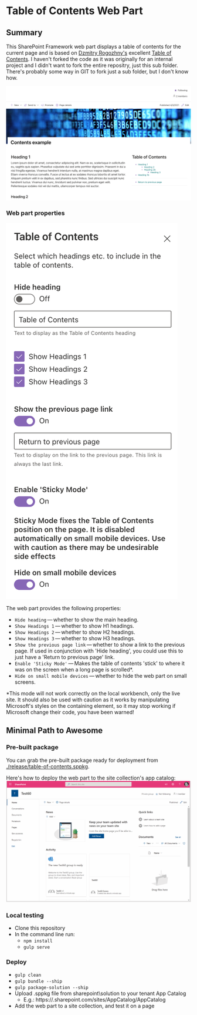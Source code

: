 # Table of Contents Web Part

## Summary
This SharePoint Framework web part displays a table of contents for the current page and is based on [Dzmitry Rogozhny's](https://github.com/dmitryrogozhny) excellent [Table of Contents](https://github.com/dmitryrogozhny/sharepoint-lab/blob/master/table-of-contents/). I haven't forked the code as it was originally for an internal project and I didn't want to fork the entire repositry, just this sub folder. There's probably some way in GIT to fork just a sub folder, but I don't know how.


![web part preview](./assets/table-of-contents-display.png)

### Web part properties

![web part properties](./assets/table-of-contents-properties.png)

The web part provides the following properties:
- `Hide heading`&thinsp;&mdash;&thinsp;whether to show the main heading.
- `Show Headings 1`&thinsp;&mdash;&thinsp;whether to show H1 headings.
- `Show Headings 2`&thinsp;&mdash;&thinsp;whether to show H2 headings.
- `Show Headings 3`&thinsp;&mdash;&thinsp;whether to show H3 headings.
- `Show the previous page link`&thinsp;&mdash;&thinsp;whether to show a link to the previous page. If used in conjunction with 'Hide heading', you could use this to just have a 'Return to previous page' link. 
- `Enable 'Sticky Mode'`&thinsp;&mdash;&thinsp;Makes the table of contents 'stick' to where it was on the screen when a long page is scrolled*.
- `Hide on small mobile devices`&thinsp;&mdash;&thinsp;whether to hide the web part on small screens.

*This mode will not work correctly on the local workbench, only the live site. It should also be used with caution as it works by manipulating Microsoft's styles on the containing element, so it may stop working if Microsoft change their code, you have been warned!

## Minimal Path to Awesome
### Pre-built package
You can grab the pre-built package ready for deployment from [./release/table-of-contents.sppkg](https://github.com/RedEchidnaUK/Table-of-Contents/blob/master/release/table-of-contents.sppkg).

Here's how to deploy the web part to the site collection's app catalog:
![deploying to site app catalog](./assets/table-of-contents-deploy-to-site-app-catalog.gif)

### Local testing
- Clone this repository
- In the command line run:
  - `npm install`
  - `gulp serve`

### Deploy
- `gulp clean`
- `gulp bundle --ship`
- `gulp package-solution --ship`
- Upload .sppkg file from sharepoint\solution to your tenant App Catalog
  - E.g.: https://<tenant>.sharepoint.com/sites/AppCatalog/AppCatalog
- Add the web part to a site collection, and test it on a page
